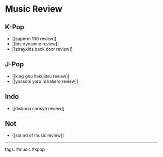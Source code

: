 # Music Review
## K-Pop
- [[superm 100 review]]
- [[bts dynamite review]]
- [[straykids back door review]]

## J-Pop
- [[king gnu hakujitsu review]]
- [[yoasobi yoru ni kakero review]]

## Indo
- [[diskoria chrisye review]]

## Not
- [[sound of music review]]
___
tags: #music #kpop 